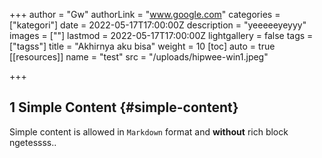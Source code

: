 +++
author = "Gw"
authorLink = "www.google.com"
categories = ["kategori"]
date = 2022-05-17T17:00:00Z
description = "yeeeeeyeyyy"
images = [""]
lastmod = 2022-05-17T17:00:00Z
lightgallery = false
tags = ["tagss"]
title = "Akhirnya aku bisa"
weight = 10
[toc]
auto = true
[[resources]]
name = "test"
src = "/uploads/hipwee-win1.jpeg"

+++
## 1 Simple Content {#simple-content}

Simple content is allowed in `Markdown` format and **without** rich block ngetessss.. 